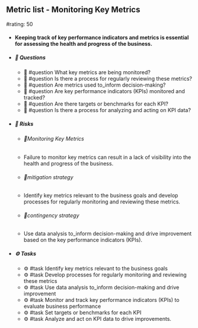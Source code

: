 ## Metric list - Monitoring Key Metrics
#rating: 50
- #### Keeping track of key performance indicators and metrics is essential for assessing the health and progress of the business.
- ##### 💭 Questions
  - 💭 #question What key metrics are being monitored?
  - 💭 #question Is there a process for regularly reviewing these metrics?
  - 💭 #question Are metrics used to_inform decision-making?
  - 💭 #question Are key performance indicators (KPIs) monitored and tracked?
  - 💭 #question Are there targets or benchmarks for each KPI?
  - 💭 #question Is there a process for analyzing and acting on KPI data?
- ##### 🚨 Risks

  - ###### 🚨Monitoring Key Metrics
  - Failure to monitor key metrics can result in a lack of visibility into the health and progress of the business.
  - ###### 🚨mitigation strategy
  - Identify key metrics relevant to the business goals and develop processes for regularly monitoring and reviewing these metrics.
  - ###### 🚨contingency strategy
  - Use data analysis to_inform decision-making and drive improvement based on the key performance indicators (KPIs).
- ##### ⚙️ Tasks
  - ⚙️ #task Identify key metrics relevant to the business goals
  - ⚙️ #task  Develop processes for regularly monitoring and reviewing these metrics
  - ⚙️ #task  Use data analysis to_inform decision-making and drive improvement
  - ⚙️ #task Monitor and track key performance indicators (KPIs) to evaluate business performance
  - ⚙️ #task  Set targets or benchmarks for each KPI
  - ⚙️ #task  Analyze and act on KPI data to drive improvements.


